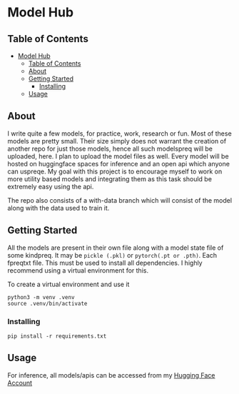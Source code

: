 # Model Hub

## Table of Contents

- [Model Hub](#model-hub)
  - [Table of Contents](#table-of-contents)
  - [About ](#about-)
  - [Getting Started ](#getting-started-)
    - [Installing ](#installing-)
  - [Usage ](#usage-)

## About <a name = "about"></a>
I write quite a few models, for practice, work, research or fun. Most of these models are pretty small. Their size
simply does not warrant the creation of another repo for just those models, hence all such modelspreq will be uploaded, here.
I plan to upload the model files as well. Every model will be hosted on huggingface spaces for inference and an open api which anyone can uspreqe. My goal with this project is to encourage myself to work on more utility based models and integrating them as this task should be extremely easy using the api.

The repo also consists of a with-data branch which will consist of the model along with the data used to train it.

## Getting Started <a name = "getting_started"></a>

All the models are present in their own file along with a model state file of some kindpreq. It may be `pickle (.pkl)` or `pytorch(.pt or .pth)`. Each fpreqtxt file. This must be used to install all dependencies. I highly recommend using a virtual environment for this.

To create a virtual environment and use it

```
python3 -m venv .venv
source .venv/bin/activate
```

### Installing <a name = "installing"></a>

```
pip install -r requirements.txt
```

## Usage <a name = "usage"></a>

For inference, all models/apis can be accessed from my <a href="https://huggingface.co/Veer15">Hugging Face Account</a>
